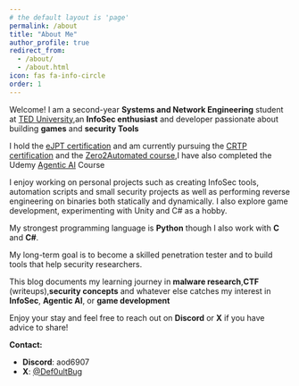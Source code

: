 ```yaml
---
# the default layout is 'page'
permalink: /about
title: "About Me"
author_profile: true
redirect_from: 
  - /about/
  - /about.html
icon: fas fa-info-circle
order: 1
---
```


Welcome! I am a second-year **Systems and Network Engineering** student at [TED University](https://ted-university.com/),an **InfoSec enthusiast** and developer passionate about building **games** and **security Tools**

I hold the [eJPT certification](https://ine.com/security/certifications/ejpt-certification) and am currently pursuing the [CRTP certification](https://www.alteredsecurity.com/adlab) and the [Zero2Automated course](https://courses.0ffset.net/),I have also completed the Udemy [Agentic AI](https://www.udemy.com/course/the-complete-agentic-ai-engineering-course/?couponCode=MT250923G1) Course

I enjoy working on personal projects such as creating InfoSec tools, automation scripts and small security projects as well as performing reverse engineering on binaries both statically and dynamically. I also explore game development, experimenting with Unity and C# as a hobby.

My strongest programming language is **Python** though I also work with **C** and **C#**.

My long-term goal is to become a skilled penetration tester and to build tools that help security researchers. 

This blog documents my learning journey in **malware research**,**CTF** (writeups),**security concepts** and whatever else catches my interest in **InfoSec**, **Agentic AI**, or **game development**
 

Enjoy your stay and feel free to reach out on **Discord** or **X** if you have advice to share!


**Contact:**
- **Discord**: aod6907
- **X**: [@Def0ultBug](https://x.com/Def0ultBng)